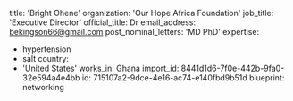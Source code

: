 title: 'Bright Ohene'
organization: 'Our Hope Africa Foundation'
job_title: 'Executive Director'
official_title: Dr
email_address: bekingson66@gmail.com
post_nominal_letters: 'MD PhD'
expertise:
  - hypertension
  - salt
country:
  - 'United States'
works_in: Ghana
import_id: 8441d1d6-7f0e-442b-9fa0-32e594a4e4bb
id: 715107a2-9dce-4e16-ac74-e140fbd9b51d
blueprint: networking
